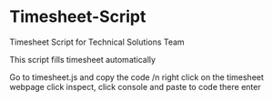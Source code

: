 # Timesheet-Script
Timesheet Script for Technical Solutions Team

This script fills timesheet automatically

Go to timesheet.js and copy the code /n
right click on the timesheet webpage click inspect, click console and paste to code there enter
